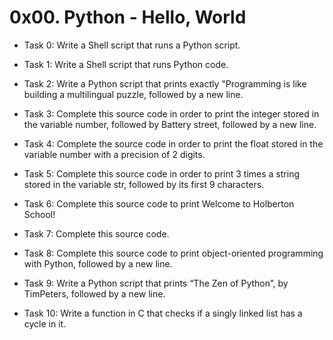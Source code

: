 # 0x00. Python - Hello, World

- Task 0:
Write a Shell script that runs a Python script.

- Task 1:
Write a Shell script that runs Python code.

- Task 2:
Write a Python script that prints exactly "Programming is like building a multilingual puzzle, followed by a new line.

- Task 3:
Complete this source code in order to print the integer stored in the variable number, followed by Battery street, followed by a new line.

- Task 4:
Complete the source code in order to print the float stored in the variable number with a precision of 2 digits.

- Task 5:
Complete this source code in order to print 3 times a string stored in the variable str, followed by its first 9 characters.

- Task 6:
Complete this source code to print Welcome to Holberton School!

- Task 7:
Complete this source code.

- Task 8:
Complete this source code to print object-oriented programming with Python, followed by a new line.

- Task 9:
Write a Python script that prints “The Zen of Python”, by TimPeters, followed by a new line.

- Task 10:
Write a function in C that checks if a singly linked list has a cycle in it.
